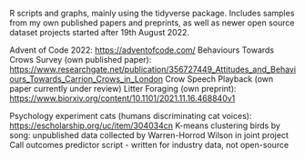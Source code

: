 
R scripts and graphs, mainly using the tidyverse package. Includes samples from my own published papers and preprints, as well as newer open source dataset projects started after 19th August 2022.

Advent of Code 2022: https://adventofcode.com/
Behaviours Towards Crows Survey (own published paper): https://www.researchgate.net/publication/356727449_Attitudes_and_Behaviours_Towards_Carrion_Crows_in_London
Crow Speech Playback (own paper currently under review)
Litter Foraging (own preprint): https://www.biorxiv.org/content/10.1101/2021.11.16.468840v1

Psychology experiment cats (humans discriminating cat voices): https://escholarship.org/uc/item/304034cn
K-means clustering birds by song: unpublished data collected by Warren-Horrod Wilson in joint project
Call outcomes predictor script - written for industry data, not open-source

